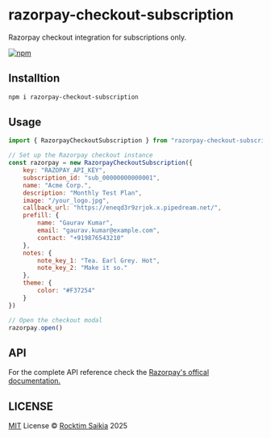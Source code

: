 # razorpay-checkout-subscription

Razorpay checkout integration for subscriptions only.

[![npm](https://img.shields.io/npm/v/npm-package-starter?color=bright)](https://npmjs.com/package/npm-package-starter)

## Installtion

```sh
npm i razorpay-checkout-subscription
```

## Usage

```javascript
import { RazorpayCheckoutSubscription } from "razorpay-checkout-subscription";

// Set up the Razorpay checkout instance
const razorpay = new RazorpayCheckoutSubscription({
	key: "RAZOPAY_API_KEY",
	subscription_id: "sub_00000000000001",
	name: "Acme Corp.",
	description: "Monthly Test Plan",
	image: "/your_logo.jpg",
	callback_url: "https://eneqd3r9zrjok.x.pipedream.net/",
	prefill: {
		name: "Gaurav Kumar",
		email: "gaurav.kumar@example.com",
		contact: "+919876543210"
	},
	notes: {
		note_key_1: "Tea. Earl Grey. Hot",
		note_key_2: "Make it so."
	},
	theme: {
		color: "#F37254"
	}
})

// Open the checkout modal
razorpay.open()
```

## API
For the complete API reference check the [Razorpay's offical documentation.](https://razorpay.com/docs/payments/payment-gateway/web-integration/standard/integration-steps#123-checkout-options)


## LICENSE

[MIT](./LICENSE) License &copy; [Rocktim Saikia](https://rocktimsaikia.dev) 2025
